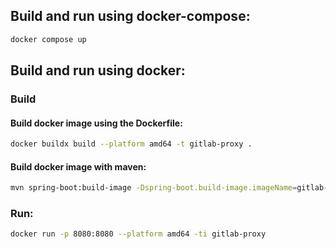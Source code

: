 ## Build and run using docker-compose:
```bash
docker compose up
```
## Build and run using docker:

### Build

#### Build docker image using the Dockerfile:
```bash
docker buildx build --platform amd64 -t gitlab-proxy .
```

#### Build docker image with maven:
```bash
mvn spring-boot:build-image -Dspring-boot.build-image.imageName=gitlab-proxy
```

### Run:
```bash
docker run -p 8080:8080 --platform amd64 -ti gitlab-proxy
```

